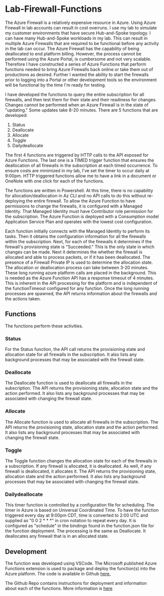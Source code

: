 # Lab-Firewall-Functions

The Azure Firewall is a relatively expensive resource in Azure.  Using Azure Firewall in lab accounts can result in cost overruns.  I use my lab to simulate my customer environments that have secure Hub-and-Spoke topology.  I can have many Hub-and-Spoke workloads in my lab.  This can result in multiple Azure Firewalls that are required to be functional before any activity in the lab can occur.  The Azure Firewall has the capability of being deallocated to end platform billing.  However, the process cannot be performed using the Azure Portal, is cumbersome and not very scalable.  Therefore I have constructed a series of Azure Functions that perform functions needed to bring Azure Firewalls back online or take them out of productions as desired.  Further I wanted the ability to start the firewalls prior to logging into a Portal or other development tools so the environment will be functional by the time I'm ready for testing.  

I have developed the functions to query the entire subscription for all firewalls, and then test them for their state and their readiness for changes.  Changes cannot be performed when an Azure Firewall is in the state of "updating."  Some updates take 8-20 minutes.  There are 5 functions that are developed:

1. Status
1. Deallocate
1. Allocate
1. Toggle
1. Dailydeallocate

The first 4 functions are triggered by HTTP calls to the API exposed for Azure Functions.  The last one is a TIMED trigger function that ensures the deallocation of all firewalls in the subscription at each timed occurrence.  To ensure costs are minimized in my lab, I've set the timer to occur daily at 9:00pm.   HTTP triggered functions allow me to have a link in a document or OneNote with one click for each of the functions.

The functions are written in Powershell.  At this time, there is no capability for allocation/deallocation in Az CLI and no API calls to do this without re-deploying the entire firewall.  To allow the Azure Function to have permissions to change the firewalls, it is configured with a Managed Identity.  That Managed Identity must have Contributor role permission for the subscription.  The Azure Function is deployed with a Consumption model Application Service Plan and operates with the lowest cost configuration.

Each function initially connects with the Managed Identity to perform its tasks.  Then it obtains the configuration information for all the firewalls within the subscription.  Next, for each of the firewalls it determines if the firewall's provisioning state is "Succeeded." This is the only state in which changes can be made.  Next it determines the whether the firewall is allocated and able to process packets, or if it has been deallocated.  The presence of a Firewall Private IP is used to determine the allocation state.  The allocation or deallocation process can take between 3-20 minutes.  These long running azure platform calls are placed in the background.  This is needed as the Azure Function API has a response timeout of 4 minutes.  This is inherent in the API processing for the platform and is independent of the functionTimeout configured for any function.  Once the long running processes are spawned, the API returns information about the firewalls and the actions taken.

## Functions

The functions perform these activities.

### Status

For the Status function, the API call returns the provisioning state and allocation state for all firewalls in the subscription.  It also lists any background processes that may be associated with the firewall state.

### Deallocate

The Deallocate function is used to deallocate all firewalls in the subscription.  The API returns the provisioning state, allocation state and the action performed.   It also lists any background processes that may be associated with changing the firewall state.

### Allocate

The Allocate function is used to allocate all firewalls in the subscription.  The API returns the provisioning state, allocation state and the action performed.   It also lists any background processes that may be associated with changing the firewall state.

### Toggle

The Toggle function changes the allocation state for each of the firewalls in a subscription.  If any firewall is allocated, it is deallocated.  As well, if any firewall is deallocated, it allocates it.  The API returns the provisioning state, allocation state and the action performed.   It also lists any background processes that may be associated with changing the firewall state.

### Dailydeallocate

This timer function is controlled by a configuration file for scheduling.  The timer in Azure is based on Universal Coordinated Time.  To have the function triggered every day at 9:00pm CDT, time is converted to  2:00 UTC and supplied as "0 0 2 * * *" in cron notation to repeat every day.  It is configured as "schedule" in the bindings found in the function.json file for the function deployment.  The processing is the same as Deallocate.  It deallocates any firewall that is in an allocated state.

## Development

The function was developed using VSCode.  The Microsoft published Azure Functions extension is used to package and deploy the function(s) into the Azure platform.  The code is available in Github [here.](https://github.com/jclem2000/Lab-Firewall-Functions)

The Github Repo contains instructions for deployment and information about each of the functions.  More information is [here](azfwfunctions/README.md)
